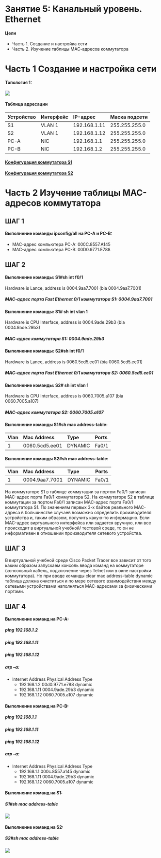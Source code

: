 # Занятие 5: Канальный уровень. Ethernet

#### Цели
* Часть 1. Создание и настройка сети
* Часть 2. Изучение таблицы МАС-адресов коммутатора

# Часть 1 Создание и настройка сети
#### Топология 1:

![](Top1.jpg)
#### Таблица адресации

| Устройство  |  Интерфейс |  IP-адрес | Маска подсети  |
| :------------ | :------------ | :------------ | :------------ |
|  S1 | VLAN 1|192.168.1.11|255.255.255.0|
| S2|VLAN 1|192.168.1.12|255.255.255.0|
|PC-A|NIC|192.168.1.1|255.255.255.0|
|PC-B|NIC|192.168.1.2|255.255.255.0|

#### [Конфигурация коммутатора S1](startconfS1)
#### [Конфигурация коммутатора S2](startconfS2)
# Часть 2 Изучение таблицы МАС-адресов коммутатора
## ШАГ 1
#### Выполнение команды ipconfig/all на PC-A и PC-B:
* MAC-адрес компьютера PC-A: 000C.8557.A145
* MAC-адрес компьютера PC-B: 00D0.9771.E788
## ШАГ 2
#### Выполнение команды: S1#sh int f0/1
Hardware is Lance, address is 0004.9aa7.7001 (bia 0004.9aa7.7001)
##### МАС-адрес порта Fast Ethernet 0/1 коммутатора S1: 0004.9aa7.7001
#### Выполнение команды: S1# sh int vlan 1
Hardware is CPU Interface, address is 0004.9ade.29b3 (bia 0004.9ade.29b3)
##### МАС-адрес коммутатора S1: 0004.9ade.29b3
#### Выполнение команды: S2#sh int f0/1
Hardware is Lance, address is 0060.5cd5.ee01 (bia 0060.5cd5.ee01)
##### МАС-адрес порта Fast Ethernet 0/1 коммутатора S2: 0060.5cd5.ee01
#### Выполнение команды: S2# sh int vlan 1
Hardware is CPU Interface, address is 0060.7005.a107 (bia 0060.7005.a107)
##### МАС-адрес коммутатора S2: 0060.7005.a107
#### Выполнение команды S1#sh mac address-table:
| Vlan | Mac Address | Type | Ports |
| :---- | :----------- | :-------- | :----- |
| 1 | 0060.5cd5.ee01 | DYNAMIC | Fa0/1 |

#### Выполнение команды S2#sh mac address-table:
| Vlan | Mac Address | Type | Ports |
| :---- | :----------- | :-------- | :----- |
| 1 | 0004.9aa7.7001 | DYNAMIC | Fa0/1 |

На коммутаторе S1 в таблице коммутации за портом Fa0/1 записан MAC-адрес порта Fa0/1 коммутатора S2.
На коммутаторе S2 в таблице коммутации за портом Fa0/1 записан MAC-адрес порта Fa0/1 коммутатора S1.
По значениям первых 3-х байтов реального MAC-адреса в большинстве случаев возможно определить производителя устройства и, таким образом, получить какую-то информацию.
Если MAC-адрес виртуального интерфейса или задается вручную, или все происходит в виртуальной учебной/ тестовой среде, то он не информативен в отношении производителя сетевого устройства.

## ШАГ 3
В виртуальной учебной среде Cisco Packet Tracer все зависит от того каким образом запускаем консоль ввода команд на коммутаторе (консольный кабель, подключение через Telnet или в окне настройки коммутатора). Но при вводе команды clear mac address-table dynamic таблица должна очиститься и по мере сетевого взаимодействия между сетевыми устройствами наполняться MAC-адресами за физическими портами.

## ШАГ 4
#### Выполнение команд на PC-A:
##### ping 192.168.1.2
##### ping 192.168.1.11
##### ping 192.168.1.12
##### arp –a:
* Internet Address      Physical Address      Type
  * 192.168.1.2           00d0.9771.e788        dynamic
  * 192.168.1.11          0004.9ade.29b3        dynamic
  * 192.168.1.12          0060.7005.a107        dynamic
#### Выполнение команд на PC-B:
##### ping 192.168.1.1
##### ping 192.168.1.11
##### ping 192.168.1.12
##### arp –a:
* Internet Address      Physical Address      Type
  * 192.168.1.1           000c.8557.a145        dynamic
  * 192.168.1.11          0004.9ade.29b3        dynamic
  * 192.168.1.12          0060.7005.a107        dynamic
#### Выполнение команд на S1:
##### S1#sh mac address-table

![](shmacS1.png)
#### Выполнение команд на S2:
##### S2#sh mac address-table
![](shmacS2.png)
